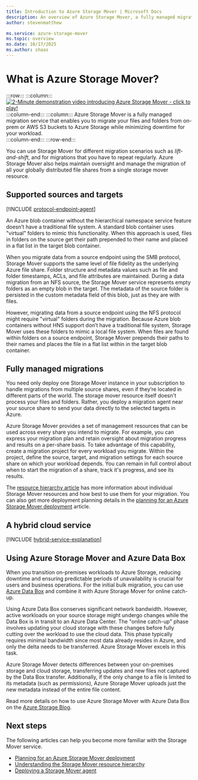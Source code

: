 ```yaml
---
title: Introduction to Azure Storage Mover | Microsoft Docs
description: An overview of Azure Storage Mover, a fully managed migration service for your file and folder migrations to Azure Storage.
author: stevenmatthew

ms.service: azure-storage-mover
ms.topic: overview
ms.date: 10/17/2025
ms.author: shaas
---
```


<!-- 
!########################################################
STATUS: COMPLETE

CONTENT: final

REVIEW Stephen/Fabian: COMPLETE
EDIT PASS: COMPLETE

Document score: 98 (808 words and 1 false positive)

!########################################################
-->

# What is Azure Storage Mover?

:::row:::
    :::column:::
        [![2-Minute demonstration video introducing Azure Storage Mover - click to play!](./media/overview/storage-mover-image.png)](https://youtu.be/bJL0JsRyP6c)
    :::column-end:::
    :::column:::
        Azure Storage Mover is a fully managed migration service that enables you to migrate your files and folders from on-prem or AWS S3 buckets to Azure Storage while minimizing downtime for your workload.         
    :::column-end:::
:::row-end:::

You can use Storage Mover for different migration scenarios such as *lift-and-shift*, and for migrations that you have to repeat regularly. Azure Storage Mover also helps maintain oversight and manage the migration of all your globally distributed file shares from a single storage mover resource.

## Supported sources and targets

[!INCLUDE [protocol-endpoint-agent](includes/protocol-endpoint-agent.md)]

An Azure blob container without the hierarchical namespace service feature doesn’t have a traditional file system. A standard blob container uses "virtual" folders to mimic this functionality. When this approach is used, files in folders on the source get their path prepended to their name and placed in a flat list in the target blob container.

When you migrate data from a source endpoint using the SMB protocol, Storage Mover supports the same level of file fidelity as the underlying Azure file share. Folder structure and metadata values such as file and folder timestamps, ACLs, and file attributes are maintained. During a data migration from an NFS source, the Storage Mover service represents empty folders as an empty blob in the target. The metadata of the source folder is persisted in the custom metadata field of this blob, just as they are with files.

However, migrating data from a source endpoint using the NFS protocol might require "virtual" folders during the migration. Because Azure blob containers without HNS support don’t have a traditional file system, Storage Mover uses these folders to mimic a local file system. When files are found within folders on a source endpoint, Storage Mover prepends their paths to their names and places the file in a flat list within in the target blob container.

## Fully managed migrations

You need only deploy one Storage Mover instance in your subscription to handle migrations from multiple source shares, even if they’re located in different parts of the world. The storage mover resource itself doesn't process your files and folders. Rather, you deploy a migration agent near your source share to send your data directly to the selected targets in Azure.

Azure Storage Mover provides a set of management resources that can be used across every share you intend to migrate. For example, you can express your migration plan and retain oversight about migration progress and results on a per-share basis. To take advantage of this capability, create a migration project for every workload you migrate. Within the project, define the source, target, and migration settings for each source share on which your workload depends. You can remain in full control about when to start the migration of a share, track it's progress, and see its results.

The [resource hierarchy article](resource-hierarchy.md) has more information about individual Storage Mover resources and how best to use them for your migration. You can also get more deployment planning details in the [planning for an Azure Storage Mover deployment](deployment-planning.md) article.

## A hybrid cloud service

[!INCLUDE [hybrid-service-explanation](includes/hybrid-service-explanation.md)]

## Using Azure Storage Mover and Azure Data Box

When you transition on-premises workloads to Azure Storage, reducing downtime and ensuring predictable periods of unavailability is crucial for users and business operations. For the initial bulk migration, you can use [Azure Data Box](/azure/databox/) and combine it with Azure Storage Mover for online catch-up.

Using Azure Data Box conserves significant network bandwidth. However, active workloads on your source storage might undergo changes while the Data Box is in transit to an Azure Data Center. The "online catch-up" phase involves updating your cloud storage with these changes before fully cutting over the workload to use the cloud data. This phase typically requires minimal bandwidth since most data already resides in Azure, and only the delta needs to be transferred. Azure Storage Mover excels in this task.

Azure Storage Mover detects differences between your on-premises storage and cloud storage, transferring updates and new files not captured by the Data Box transfer. Additionally, if the only change to a file is limited to its metadata (such as permissions), Azure Storage Mover uploads just the new metadata instead of the entire file content.

Read more details on how to use Azure Storage Mover with Azure Data Box on the [Azure Storage Blog](https://techcommunity.microsoft.com/t5/azure-storage-blog/storage-migration-combine-azure-storage-mover-and-azure-data-box/ba-p/4143354).

## Next steps

The following articles can help you become more familiar with the Storage Mover service.

- [Planning for an Azure Storage Mover deployment](deployment-planning.md)
- [Understanding the Storage Mover resource hierarchy](resource-hierarchy.md)
- [Deploying a Storage Mover agent](agent-deploy.md)
